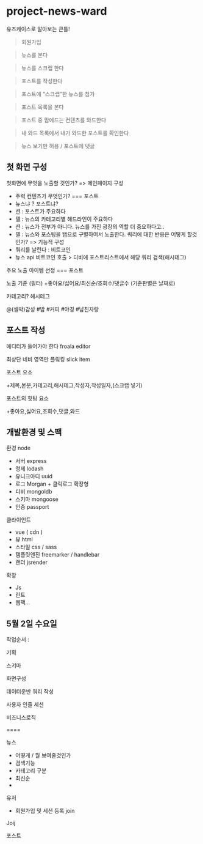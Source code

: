 # project-news-ward
유즈케이스로 알아보는 큰틀!
> 회원가입 

> 뉴스를 본다 

> 뉴스를 스크랩 한다

> 포스트를 작성한다

> 포스트에 “스크랩”한 뉴스를 첨가

> 포스트 목록을 본다

> 포스트 중 맘에드는 컨텐츠를 와드한다

> 내 와드 목록에서 내가 와드한 포스트를 확인한다

> 뉴스 보기만 허용 / 포스트에 댓글

## 첫 화면 구성

첫화면에 무엇을 노출할 것인가? => 메인페이지 구성
+ 주력 컨텐츠가 무엇인가? === 포스트
+ 뉴스냐 ? 포스트냐?
+ 션 : 포스트가 주요하다
+ 델 : 뉴스의 카테고리별 해드라인이 주요하다
+ 션 : 뉴스가 전부가 아니다. 뉴스를 가진 광장의 역할 더 중요하다고..
+ 델 : 뉴스와 포스팅을 탭으로 구별하여서 노출한다.
쿼리에 대한 반응은 어떻게 할것인가? => 기능적 구성
+ 쿼리를 날린다 : 비트코인
+ 뉴스 api 비트코인 호출 > 디비에 포스트리스트에서 해당 쿼리 검색(해시테그)

주요 노출 아이템 선정 === 포스트

노출 기준 (필터) +좋아요/싫어요/최신순/조회수/댓글수 (기준판별은 날짜로)

카테고리? 헤시테그

@(셀박)감성 #밤 #커피 #야경 #남친자랑

## 포스트 작성

에디터가 들어가야 한다 froala editor

최상단 네비 영역만 플맄킹 slick item

포스트 요소

+제목,본문,카테고리,해시테그,작성자,작성일자,(스크랩 넣기)

포스트의 힛팅 요소

+좋아요,싫어요,조회수,댓글,와드

## 개발환경 및 스팩

환경 node

* 서버 express
* 정제 lodash
* 유니크아디 uuid
* 로그 Morgan + 클릭로그 확장형
* 디비 mongoldb 
* 스키마 mongoose
* 인증 passport

클라이언트  
* vue ( cdn )
* 뷰 html
* 스타일 css / sass
* 탬플릿앤진 freemarker / handlebar
* 랜더 jsrender
 
확장
* Js 
* 린트
* 웹팩…

## 5월 2일 수요일
작업순서 : 

기획

스키마

화면구성

데이터운반 쿼리 작성

사용자 인즐 세션

비즈니스로직

====

뉴스
- 어떻게 / 뭘 보여줄것인가
- 검색기능
- 카테고리 구분
- 최신순
- 


유저
 - 회원가입 및 세션 등록 join
 
 Joij

포스트